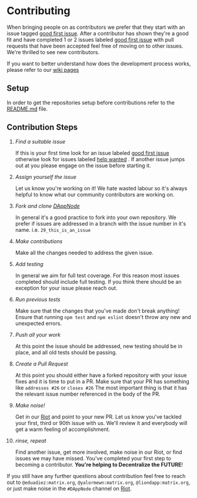 # Contributing
When bringing people on as contributors we prefer that they start with an issue tagged [good first issue](https://github.com/dappnode/DNP_BIND/issues?q=is%3Aissue+is%3Aopen+label%3A%22good+first+issue%22). After a contributor has shown they're a good fit and have completed 1 or 2 issues labeled [good first issue](https://github.com/dappnode/DNP_BIND/issues?q=is%3Aissue+is%3Aopen+label%3A%22good+first+issue%22) with pull requests that have been accepted feel free of moving on to other issues. We're thrilled to see new contributors. 

If you want to better understand how does the development process works, please refer to our [wiki pages](https://github.com/dappnode/DAppNode/wiki)

## Setup
In order to get the repositories setup before contributions refer to the [README.md](https://github.com/dappnode/DAppNode/blob/master/README.md) file.

## Contribution Steps

1. *Find a suitable issue*

    If this is your first time look for an issue labeled [good first issue](https://github.com/dappnode/DNP_BIND/issues?q=is%3Aissue+is%3Aopen+label%3A%22good+first+issue%22) otherwise look for issues labeled [help wanted](https://github.com/dappnode/DNP_BIND/issues?q=is%3Aissue+is%3Aopen+label%3A%22help+wanted%22) . If another issue jumps out at you please engage on the issue before starting it.

2. *Assign yourself the issue*

    Let us know you're working on it! We hate wasted labour so it's always helpful to know what our community contributors are working on.

3. *Fork and clone [DAppNode](://github.com/dappnode/DAppNode)*

    In general it's a good practice to fork into your own repository. We prefer if issues
    are addressed in a branch with the issue number in it's name.
    i.e. `29_this_is_an_issue`

4. *Make contributions*

    Make all the changes needed to address the given issue.

5. *Add testing*

    In general we aim for full test coverage. For this reason most issues completed should include full testing. If you think there should be an exception for your issue please reach out. 

6. *Run previous tests*

    Make sure that the changes that you've made don't break anything! Ensure that running `npm test` and `npm eslint` doesn't throw any new and unexpected errors.

7. *Push all your work*

    At this point the issue should be addressed, new testing should be in place, and all old tests should be passing.

8. *Create a Pull Request*

    At this point you should either have a forked repository with your issue fixes and it is time to put in a PR. Make sure that your PR has something like `addresses #26` or `closes #26` The most important thing is that it has the relevant issue number referenced in the body of the PR.

9. *Make noise!*

    Get in our [Riot](https://riot.im/app/#/room/#dappnode:matrix.org) and point to your new PR. Let us know you've tackled your first, third or 90th issue with us. We'll review it and everybody will get a warm feeling of accomplishment.

10. *rinse, repeat*

    Find another issue, get more involved, make noise in our Riot, or find issues we may have missed. You've completed your first step to becoming a contributor. **You're helping to Decentralize the FUTURE**!


If you still have any further questions about contribution feel free to reach out to `@eduadiez:matrix.org`,  `@yalormewn:matrix.org`, `@liondapp:matrix.org`, or just make noise in the `#DAppNode` channel on [Riot](https://riot.im/app/#/room/#DAppNode:matrix.org).

